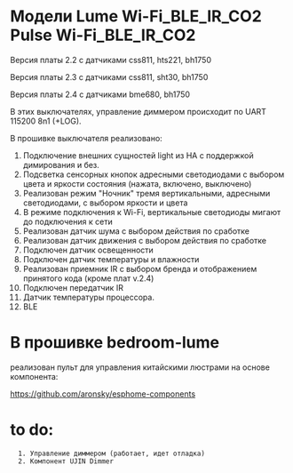 # Модели Lume Wi-Fi_BLE_IR_CO2 Pulse Wi-Fi_BLE_IR_CO2


Версия платы 2.2 с датчиками css811, hts221, bh1750

Версия платы 2.3 с датчиками css811, sht30, bh1750

Версия платы 2.4 с датчиками bme680, bh1750

В этих выключателях, управление диммером происходит по UART 115200 8n1 (+LOG).

В прошивке выключателя реализовано:

1. Подключение внешних сущностей light из HA с поддержкой димирования и без.
2. Подсветка сенсорных кнопок адресными светодиодами с выбором цвета и яркости состояния (нажата, включено, выключено)
3. Реализован режим "Ночник" тремя вертикальными, адресными светодиодами, с выбором яркости и цвета
4. В режиме подключения к Wi-Fi, вертикальные светодиоды мигают до подключения к сети
5. Реализован датчик шума с выбором действия по сработке
6. Реализован датчик движения с выбором действия по сработке
7. Подключен датчик освещенности
8. Подключен датчик температуры и влажности
9. Реализован приемник IR  с выбором бренда и отображением принятого кода (кроме плат v.2.4)
10. Подключен передатчик IR
11. Датчик температуры процессора.
12. BLE

# В прошивке bedroom-lume 
реализован пульт для управления китайскими люстрами на основе компонента:

https://github.com/aronsky/esphome-components

# to do: 

      1. Управление диммером (работает, идет отладка)
      2. Компонент UJIN Dimmer
